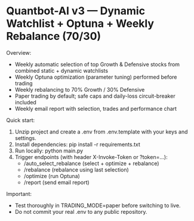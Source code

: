Quantbot-AI v3 — Dynamic Watchlist + Optuna + Weekly Rebalance (70/30)
====================================================================

Overview:
- Weekly automatic selection of top Growth & Defensive stocks from combined static + dynamic watchlists
- Weekly Optuna optimization (parameter tuning) performed before trading
- Weekly rebalancing to 70% Growth / 30% Defensive
- Paper trading by default; safe caps and daily-loss circuit-breaker included
- Weekly email report with selection, trades and performance chart

Quick start:
1) Unzip project and create a .env from .env.template with your keys and settings.
2) Install dependencies:
   pip install -r requirements.txt
3) Run locally:
   python main.py
4) Trigger endpoints (with header X-Invoke-Token or ?token=...):
   - /auto_select_rebalance  (select + optimize + rebalance)
   - /rebalance  (rebalance using last selection)
   - /optimize  (run Optuna)
   - /report (send email report)

Important:
- Test thoroughly in TRADING_MODE=paper before switching to live.
- Do not commit your real .env to any public repository.
